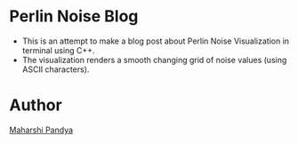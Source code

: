# Perlin Noise Blog

- This is an attempt to make a blog post about Perlin Noise Visualization in terminal
using C++.
- The visualization renders a smooth changing grid of noise values (using ASCII characters).

# Author

<a href="https://github.com/Maharshi-Pandya">Maharshi Pandya</a>
